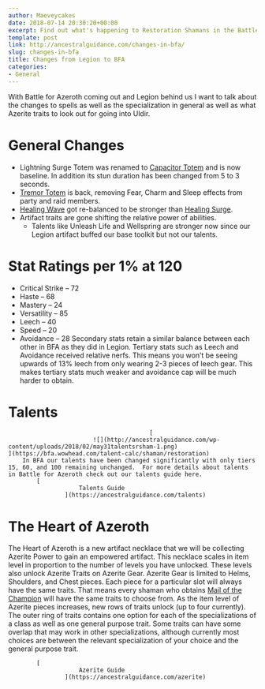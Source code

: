 ```yaml
---
author: Maeveycakes
date: 2018-07-14 20:30:20+00:00
excerpt: Find out what's happening to Restoration Shamans in the Battle for Azeroth!
template: post
link: http://ancestralguidance.com/changes-in-bfa/
slug: changes-in-bfa
title: Changes from Legion to BFA
categories:
- General
---
```


With Battle for Azeroth coming out and Legion behind us I want to talk about the changes to spells as well as the specialization in general as well as what Azerite traits to look out for going into Uldir. 		
			

# General Changes

		
		

  * Lightning Surge Totem was renamed to [Capacitor Totem](http://bfa.wowhead.com/spell=192058/capacitor-totem) and is now baseline. In addition its stun duration has been changed from 5 to 3 seconds.
  * [Tremor Totem](http://bfa.wowhead.com/spell=8143/tremor-totem) is back, removing Fear, Charm and Sleep effects from party and raid members.
  * [Healing Wave](http://bfa.wowhead.com/spell=77472/healing-wave) got re-balanced to be stronger than [Healing Surge](http://bfa.wowhead.com/spell=8004/healing-surge).
  * Artifact traits are gone shifting the relative power of abilities.
    * Talents like Unleash Life and Wellspring are stronger now since our Legion artifact buffed our base toolkit but not our talents.
		
			

# Stat Ratings per 1% at 120

		
		

  * Critical Strike – 72
  * Haste – 68
  * Mastery – 24
  * Versatility – 85
  * Leech – 40
  * Speed – 20
  * Avoidance – 28
Secondary stats retain a similar balance between each other in BFA as they did in Legion.  Tertiary stats such as Leech and Avoidance received relative nerfs.  This means you won’t be seeing upwards of 13% leech from only wearing 2-3 pieces of leech gear.  This makes tertiary stats much weaker and avoidance cap will be much harder to obtain.
			

# Talents

		
											[
							![](http://ancestralguidance.com/wp-content/uploads/2018/02/may31talentsrsham-1.png)								](https://bfa.wowhead.com/talent-calc/shaman/restoration)
		In BFA our talents have been changed significantly with only tiers 15, 60, and 100 remaining unchanged.  For more details about talents in Battle for Azeroth check out our talents guide here.		
			[
						Talents Guide
					](https://ancestralguidance.com/talents)
			

# The Heart of Azeroth

		
		

The Heart of Azeroth is a new artifact necklace that we will be collecting Azerite Power to gain an empowered artifact. This necklace scales in item level in proportion to the number of levels you have unlocked. These levels also unlock Azerite Traits on Azerite Gear. Azerite Gear is limited to Helms, Shoulders, and Chest pieces. Each piece for a particular slot will always have the same traits. That means every shaman who obtains [Mail of the Champion](http://bfa.wowhead.com/item=159903/mail-of-the-champion?azerite-powers=7) will have the same traits to choose from. As the item level of Azerite pieces increases, new rows of traits unlock (up to four currently). The outer ring of traits contains one option for each of the specializations of a class as well as one general purpose trait. Some traits can have some overlap that may work in other specializations, although currently most choices are between the relevant specialization of your choice and the general purpose trait.

		
			[
						Azerite Guide
					](https://ancestralguidance.com/azerite)
